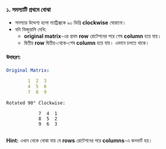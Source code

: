 ### **১. সমস্যাটি প্রথমে বোঝা**

- সমস্যার উদ্দেশ্য হলো ম্যাট্রিক্সকে ৯০ ডিগ্রি **clockwise** ঘোরানো।
- যদি ভিজুয়ালি দেখি:
    - **original matrix**-এর প্রথম **row** রোটেশনের পরে শেষ **column** হয়ে যায়।
    - দ্বিতীয় **row** দ্বিতীয়-থেকে-শেষ **column** হয়ে যায়। এভাবে চলতে থাকে।

#### উদাহরণ:

```yaml
Original Matrix: 

		1  2  3 
		4  5  6 
		7  8  9
```


```
Rotated 90° Clockwise:

			7  4  1
			8  5  2
			9  6  3
			
```


**Hint:** এখান থেকে বোঝা যায় যে **rows** রোটেশনের পরে **columns**-এ কনভার্ট হয়।